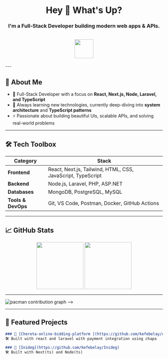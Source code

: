 <h1 align="center">Hey 👋 What's Up?</h1>
<h3 align="center">I'm a Full-Stack Developer building modern web apps & APIs.</h3>

<br/>

<div align="center">
  <img src="https://skillicons.dev/icons?i=react,nextjs,tailwind,nodejs,laravel,php,asp,ts,js,html,css,mongodb,postgres,mysql" height="60" />
</div>

<br/>
<!--
<div align="center">
  <a href="https://linkedin.com/in/your-link" target="_blank">
    <img src="https://img.shields.io/static/v1?message=LinkedIn&logo=linkedin&label=&color=0077B5&logoColor=white&style=for-the-badge" height="25"/>
  </a>
  <a href="https://twitter.com/your-handle" target="_blank">
    <img src="https://img.shields.io/static/v1?message=Twitter&logo=twitter&label=&color=1DA1F2&logoColor=white&style=for-the-badge" height="25"/>
  </a>
  <a href="https://dev.to/your-profile" target="_blank">
    <img src="https://img.shields.io/static/v1?message=Dev.to&logo=dev.to&label=&color=0A0A0A&logoColor=white&style=for-the-badge" height="25"/>
  </a>
</div>
-->
---

## 🧠 About Me

- 💼 Full-Stack Developer with a focus on **React, Next.js, Node, Laravel, and TypeScript**
- 🧠 Always learning new technologies, currently deep-diving into **system architecture** and **TypeScript patterns**
- ⚡ Passionate about building beautiful UIs, scalable APIs, and solving real-world problems

---

## 🛠️ Tech Toolbox

| Category        | Stack                                                                 |
|----------------|-----------------------------------------------------------------------|
| **Frontend**    | React, Next.js, Tailwind, HTML, CSS, JavaScript, TypeScript          |
| **Backend**     | Node.js, Laravel, PHP, ASP.NET                                        |
| **Databases**   | MongoDB, PostgreSQL, MySQL                                            |
| **Tools & DevOps** | Git, VS Code, Postman, Docker, GitHub Actions                    |

---

## 📈 GitHub Stats

<div align="center">
  <img src="https://streak-stats.demolab.com?user=your-username&theme=dracula&hide_border=false&border_radius=5" height="150"/>
  <img src="https://github-profile-trophy.vercel.app?username=your-username&theme=dracula&margin-w=8&margin-h=8" height="150"/>
</div>

---



<picture>
  <source media="(prefers-color-scheme: dark)" srcset="https://raw.githubusercontent.com/kefebelay/kefebelay/output/pacman-contribution-graph-dark.svg">
  <source media="(prefers-color-scheme: light)" srcset="https://raw.githubusercontent.com/kefebelay/kefebelay/output/pacman-contribution-graph.svg">
  <img alt="pacman contribution graph" src="https://raw.githubusercontent.com/kefebelay/kefebelay/output/pacman-contribution-graph.svg">
</picture>
-->

---

## 🧩 Featured Projects


```md
### 🔗 [Chereta-online-bidding-platform ](https://github.com/kefebelay/chereta)
🛠️ Built with react and laravel with payment integration using chapa

### 🔗 [Inideg](https://github.com/kefebelay/Inideg)
🛠️ Built with Next(ts) and Node(ts)
